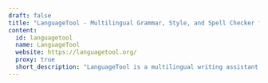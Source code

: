```yaml
---
draft: false
title: "LanguageTool - Multilingual Grammar, Style, and Spell Checker for Effortless Writing"
content:
  id: languagetool
  name: LanguageTool
  website: https://languagetool.org/
  proxy: true
  short_description: "LanguageTool is a multilingual writing assistant that provides grammar, style, and spell checking in over 20 languages, enhancing your writing with real-time suggestions. Available as a browser add-on and desktop integration, it ensures error-free writing across any platform."
---
```


